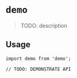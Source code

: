 # `demo`

> TODO: description

## Usage

```
import demo from 'demo';

// TODO: DEMONSTRATE API
```
